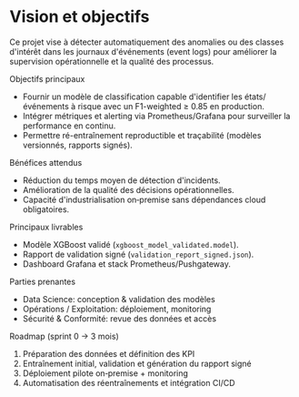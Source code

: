 # Vision et objectifs

Ce projet vise à détecter automatiquement des anomalies ou des classes d'intérêt dans les journaux d'événements (event logs) pour améliorer la supervision opérationnelle et la qualité des processus.

Objectifs principaux
- Fournir un modèle de classification capable d'identifier les états/événements à risque avec un F1-weighted ≥ 0.85 en production.
- Intégrer métriques et alerting via Prometheus/Grafana pour surveiller la performance en continu.
- Permettre ré-entraînement reproductible et traçabilité (modèles versionnés, rapports signés).

Bénéfices attendus
- Réduction du temps moyen de détection d'incidents.
- Amélioration de la qualité des décisions opérationnelles.
- Capacité d'industrialisation on‑premise sans dépendances cloud obligatoires.

Principaux livrables
- Modèle XGBoost validé (`xgboost_model_validated.model`).
- Rapport de validation signé (`validation_report_signed.json`).
- Dashboard Grafana et stack Prometheus/Pushgateway.

Parties prenantes
- Data Science: conception & validation des modèles
- Opérations / Exploitation: déploiement, monitoring
- Sécurité & Conformité: revue des données et accès

Roadmap (sprint 0 → 3 mois)
1. Préparation des données et définition des KPI
2. Entraînement initial, validation et génération du rapport signé
3. Déploiement pilote on‑premise + monitoring
4. Automatisation des réentraînements et intégration CI/CD
